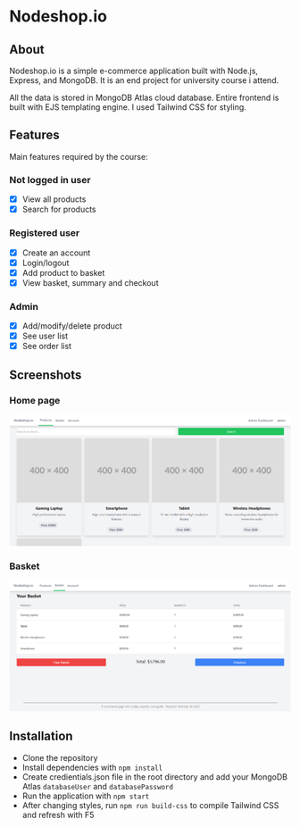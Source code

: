 # Nodeshop.io

## About

Nodeshop.io is a simple e-commerce application built with Node.js, Express, and MongoDB. It is an end project for university course i attend.

All the data is stored in MongoDB Atlas cloud database. Entire frontend is built with EJS templating engine. I used Tailwind CSS for styling.

## Features
Main features required by the course:

### Not logged in user
- [x] View all products
- [x] Search for products
  
### Registered user
- [x] Create an account
- [x] Login/logout
- [x] Add product to basket
- [x] View basket, summary and checkout  

### Admin
- [x] Add/modify/delete product
- [x] See user list
- [x] See order list 

## Screenshots

### Home page
![Home page](./.about/screenshot.png)

### Basket
![Basket](./.about/screenshot2.png)

## Installation
- Clone the repository
- Install dependencies with `npm install`
- Create credientials.json file in the root directory and add your MongoDB Atlas `databaseUser` and `databasePassword`
- Run the application with `npm start`
- After changing styles, run `npm run build-css` to compile Tailwind CSS and refresh with F5